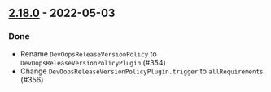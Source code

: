 ## [2.18.0](https://github.com/Kevin-Lee/sbt-devoops/issues?q=is%3Aissue+is%3Aclosed+-label%3Adeclined+milestone%3Amilestone27) - 2022-05-03

### Done
* Rename `DevOopsReleaseVersionPolicy` to `DevOopsReleaseVersionPolicyPlugin` (#354)
* Change `DevOopsReleaseVersionPolicyPlugin.trigger` to `allRequirements` (#356)